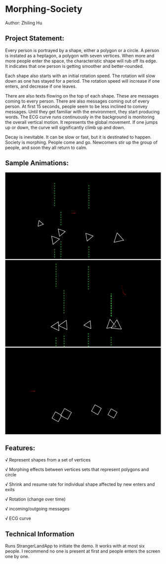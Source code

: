 # Morphing-Society

Author: Zhiling Hu

## Project Statement:

Every person is portrayed by a shape, either a polygon or a circle. A person is instated as a heptagon, a polygon with seven vertices. When more and more people enter the space, the characteristic shape will rub off its edge. It indicates that one person is getting smoother and better-rounded.

Each shape also starts with an initial rotation speed. The rotation will slow down as one has stayed for a period. The rotation speed will increase if one enters, and decrease if one leaves.

There are also texts flowing on the top of each shape. These are messages coming to every person. There are also messages coming out of every person. At first 15 seconds, people seem to be less inclined to convey messages. Until they get familiar with the environment, they start producing words.
The ECG curve runs continuously in the background is monitoring the overall vertical motion. It represents the global movement. If one jumps up or down, the curve will significantly climb up and down.

Decay is inevitable. It can be slow or fast, but it is destinated to happen. Society is morphing. People come and go. Newcomers stir up the group of people, and soon they all return to calm. 

## Sample Animations:

![gif1](https://github.com/hu-zhiling-540/Morphing-Society/blob/master/sample_animation_1.gif "tri-sq-penta " )
![gif2](https://github.com/hu-zhiling-540/Morphing-Society/blob/master/sample_animation_2.gif "tri-sq")
![gif3](https://github.com/hu-zhiling-540/Morphing-Society/blob/master/sample_animation_3.gif "initial squares")

## Features:
√ Represent shapes from a set of vertices

√ Morphing effects between vertices sets that represent polygons and circle

√ Shrink and resume rate for individual shape affected by new enters and exits

√ Rotation (change over time)

√ incoming/outgoing messages

√ ECG curve



## Technical Information
Runs StrangerLandApp to initiate the demo.
It works with at most six people. I recommend no one is present at first and people enters the screen one by one.
